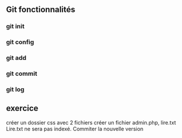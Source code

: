 ## Git fonctionnalités
### git init
### git config
### git add
### git commit
### git log

## exercice
créer un dossier css avec 2 fichiers
créer un fichier admin.php, lire.txt
Lire.txt ne sera pas indexé. 
Commiter la nouvelle version
